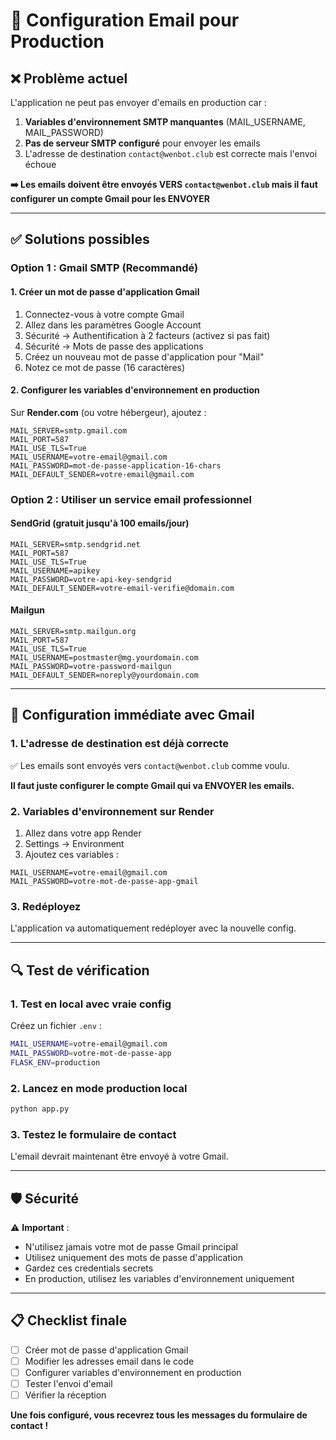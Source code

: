 # 📧 Configuration Email pour Production

## ❌ Problème actuel
L'application ne peut pas envoyer d'emails en production car :
1. **Variables d'environnement SMTP manquantes** (MAIL_USERNAME, MAIL_PASSWORD)
2. **Pas de serveur SMTP configuré** pour envoyer les emails
3. L'adresse de destination `contact@wenbot.club` est correcte mais l'envoi échoue

**➡️ Les emails doivent être envoyés VERS `contact@wenbot.club` mais il faut configurer un compte Gmail pour les ENVOYER**

---

## ✅ Solutions possibles

### Option 1 : Gmail SMTP (Recommandé)

#### 1. Créer un mot de passe d'application Gmail
1. Connectez-vous à votre compte Gmail
2. Allez dans les paramètres Google Account
3. Sécurité → Authentification à 2 facteurs (activez si pas fait)
4. Sécurité → Mots de passe des applications
5. Créez un nouveau mot de passe d'application pour "Mail"
6. Notez ce mot de passe (16 caractères)

#### 2. Configurer les variables d'environnement en production
Sur **Render.com** (ou votre hébergeur), ajoutez :
```
MAIL_SERVER=smtp.gmail.com
MAIL_PORT=587
MAIL_USE_TLS=True
MAIL_USERNAME=votre-email@gmail.com
MAIL_PASSWORD=mot-de-passe-application-16-chars
MAIL_DEFAULT_SENDER=votre-email@gmail.com
```

### Option 2 : Utiliser un service email professionnel

#### SendGrid (gratuit jusqu'à 100 emails/jour)
```
MAIL_SERVER=smtp.sendgrid.net
MAIL_PORT=587
MAIL_USE_TLS=True
MAIL_USERNAME=apikey
MAIL_PASSWORD=votre-api-key-sendgrid
MAIL_DEFAULT_SENDER=votre-email-verifie@domain.com
```

#### Mailgun
```
MAIL_SERVER=smtp.mailgun.org
MAIL_PORT=587
MAIL_USE_TLS=True
MAIL_USERNAME=postmaster@mg.yourdomain.com
MAIL_PASSWORD=votre-password-mailgun
MAIL_DEFAULT_SENDER=noreply@yourdomain.com
```

---

## 🎯 Configuration immédiate avec Gmail

### 1. L'adresse de destination est déjà correcte
✅ Les emails sont envoyés vers `contact@wenbot.club` comme voulu.

**Il faut juste configurer le compte Gmail qui va ENVOYER les emails.**

### 2. Variables d'environnement sur Render
1. Allez dans votre app Render
2. Settings → Environment
3. Ajoutez ces variables :
```
MAIL_USERNAME=votre-email@gmail.com
MAIL_PASSWORD=votre-mot-de-passe-app-gmail
```

### 3. Redéployez
L'application va automatiquement redéployer avec la nouvelle config.

---

## 🔍 Test de vérification

### 1. Test en local avec vraie config
Créez un fichier `.env` :
```bash
MAIL_USERNAME=votre-email@gmail.com
MAIL_PASSWORD=votre-mot-de-passe-app
FLASK_ENV=production
```

### 2. Lancez en mode production local
```bash
python app.py
```

### 3. Testez le formulaire de contact
L'email devrait maintenant être envoyé à votre Gmail.

---

## 🛡️ Sécurité

⚠️ **Important** :
- N'utilisez jamais votre mot de passe Gmail principal
- Utilisez uniquement des mots de passe d'application
- Gardez ces credentials secrets
- En production, utilisez les variables d'environnement uniquement

---

## 📋 Checklist finale

- [ ] Créer mot de passe d'application Gmail
- [ ] Modifier les adresses email dans le code
- [ ] Configurer variables d'environnement en production
- [ ] Tester l'envoi d'email
- [ ] Vérifier la réception

**Une fois configuré, vous recevrez tous les messages du formulaire de contact !** 